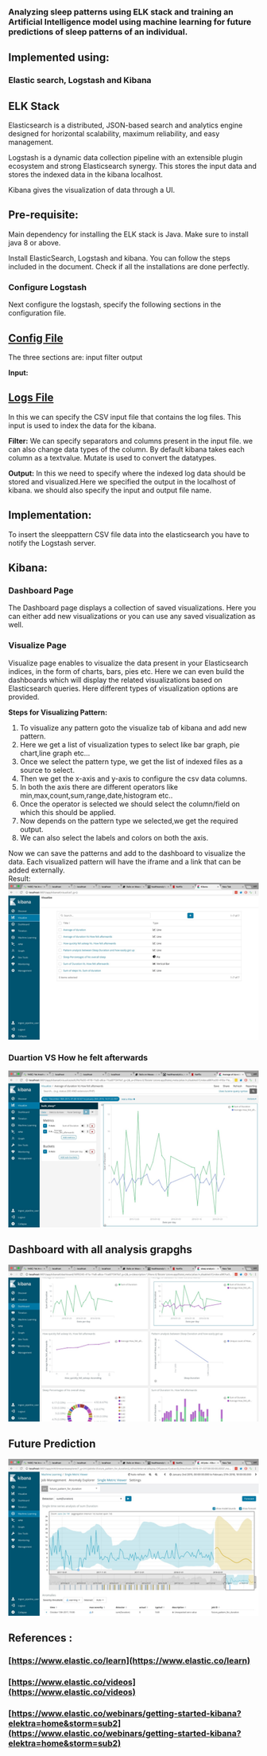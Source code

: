 
###  Analyzing sleep patterns using ELK stack and training an Artificial Intelligence model using machine learning for future predictions of sleep patterns of an individual.

## Implemented using: 

### Elastic search, Logstash and Kibana

## ELK Stack

Elasticsearch is a distributed, JSON-based search and analytics engine designed for horizontal scalability, maximum reliability, and easy management.

Logstash is a dynamic data collection pipeline with an extensible plugin ecosystem and strong Elasticsearch synergy. This
stores the input data and stores the indexed data in the kibana localhost.

Kibana gives the visualization of data through a UI.

## Pre-requisite:

Main dependency for installing the ELK stack is Java. Make sure to install java 8 or above.

Install ElasticSearch, Logstash and kibana. You can follow the steps included in the document.
Check if all the installations are done perfectly.

### Configure Logstash

Next configure the logstash, specify the following sections in the configuration file.
## [Config File](https://github.com/shruthipinnamwar/SleepAnalysis_Fixers/blob/master/src/logstash-6.2.3/sleep_log.conf)
The three sections are:
  input
  filter
  output

**Input:**

## [Logs File](https://github.com/shruthipinnamwar/SleepAnalysis_Fixers/blob/master/src/logstash-6.2.3/bulk_sleep.csv)
In this we can specify the CSV input file that contains the log files. This input is used to index the data for the kibana.

**Filter:** 
We can specify separators and columns present in the input file. we can also change data types of the column. By default kibana takes each column as a textvalue. Mutate is used to convert the datatypes.

**Output:**
In this we need to specify where the indexed log data should be stored and visualized.Here we specified the output in the localhost of kibana. we should also specify the input and output file name.

## Implementation:

To insert the sleeppattern CSV file data into the elasticsearch you have to notify the Logstash server.

## Kibana:

### Dashboard Page

The Dashboard page displays a collection of saved visualizations. Here you can either add new visualizations or you can use any saved visualization as well.

### Visualize Page

Visualize page enables to visualize the data present in your Elasticsearch indices, in the form of charts, bars, pies etc. Here we can even build the dashboards which will display the related visualizations based on Elasticsearch queries. Here different types of visualization options are provided.

**Steps for Visualizing Pattern:**

1. To visualize any pattern goto the visualize tab of kibana and add new pattern. 
2. Here we get a list of visualization types to select like bar graph, pie chart,line graph etc...
3. Once we select the pattern type, we get the list of indexed files as a source to select. 
4. Then we get the x-axis and y-axis to configure the csv data columns.
5. In both the axis there are different operators like min,max,count,sum,range,date,histogram etc..
6. Once the operator is selected we should select the column/field on which this should be applied.
7. Now depends on the pattern type we selected,we get the required output.
8. We can also select the labels and colors on both the axis. 

Now we can save the patterns and add to the dashboard to visualize the data. Each visualized pattern will have the iframe and a link that can be added externally.   
Result:   
![](https://github.com/shruthipinnamwar/SleepAnalysis_Fixers/blob/master/Documentation/Analysis.jpeg)
### Duartion VS How he felt afterwards
![](https://github.com/shruthipinnamwar/SleepAnalysis_Fixers/blob/master/Documentation/Duration%20vs%20How%20felt%20afterwards.jpeg)
## Dashboard with all analysis grapghs
![](https://github.com/shruthipinnamwar/SleepAnalysis_Fixers/blob/master/Documentation/Dashboard.jpeg)
## Future Prediction
![](https://github.com/shruthipinnamwar/SleepAnalysis_Fixers/blob/master/Documentation/Future%20Prediction.jpeg)
## References :
### [https://www.elastic.co/learn](https://www.elastic.co/learn)
### [https://www.elastic.co/videos](https://www.elastic.co/videos)
### [https://www.elastic.co/webinars/getting-started-kibana?elektra=home&storm=sub2](https://www.elastic.co/webinars/getting-started-kibana?elektra=home&storm=sub2)
